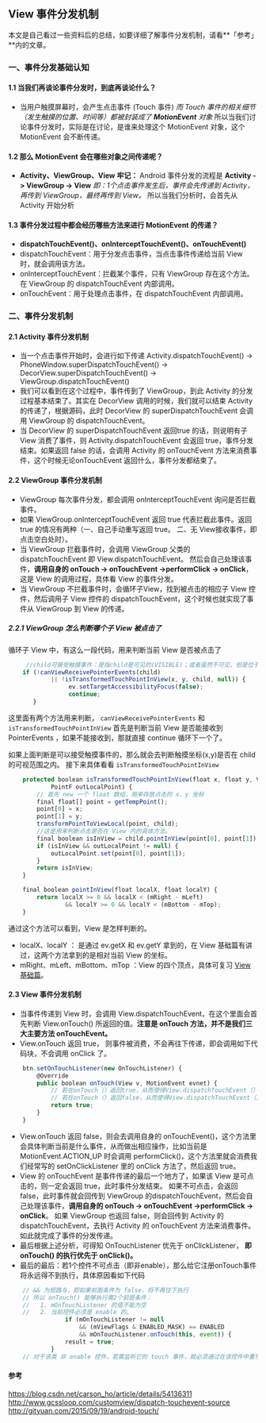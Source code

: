 ## View 事件分发机制
本文是自己看过一些资料后的总结，如要详细了解事件分发机制，请看**「参考」**内的文章。

### 一、事件分发基础认知
#### 1.1 当我们再谈论事件分发时，到底再谈论什么？
- 当用户触摸屏幕时，会产生点击事件 (Touch 事件)
*而 Touch 事件的相关细节（发生触摸的位置、时间等）都被封装成了 **MotionEvent** 对象*
所以当我们讨论事件分发时，实际是在讨论，是谁来处理这个 MotionEvent 对象，这个 MotionEvent 会不断传递。

#### 1.2 那么 MotionEvent 会在哪些对象之间传递呢？
- **Activity、ViewGroup、View**
**牢记：** Android 事件分发的流程是 **Activity -> ViewGroup -> View**
*即：1个点击事件发生后，事件会先传递到 Activity， 再传到 ViewGroup，最终再传到 View。*
所以当我们分析时，会首先从 Activity 开始分析

#### 1.3 事件分发过程中都会经历哪些方法来进行 MotionEvent 的传递？
- **dispatchTouchEvent()、onInterceptTouchEvent()、onTouchEvent()**
- dispatchTouchEvent：用于分发点击事件，当点击事件传递给当前 View 时，就会调用该方法。
- onInterceptTouchEvent：拦截某个事件，只有 ViewGroup 存在这个方法。在 ViewGroup 的 dispatchTouchEvent 内部调用。
- onTouchEvent：用于处理点击事件，在 dispatchTouchEvent 内部调用。

### 二、事件分发机制
#### 2.1 Activity 事件分发机制
- 当一个点击事件开始时，会进行如下传递 Activity.dispatchTouchEvent() -> PhoneWindow.superDispatchTouchEvent() -> DecorView.superDispatchTouchEvent() -> ViewGroup.dispatchTouchEvent()
- 我们可以看到在这个过程中，事件传到了 ViewGroup，到此 Activity 的分发过程基本结束了。其实在 DecorView 调用的时候，我们就可以结束 Activity 的传递了，根据源码，此时 DecorView 的 superDispatchTouchEvent 会调用 ViewGroup 的 dispatchTouchEvent。
- 当 DecorView 的 superDispatchTouchEvent 返回true 的话，则说明有子 View 消费了事件，则 Activity.dispatchTouchEvent 会返回 true，事件分发结束。如果返回 false 的话，会调用 Activity 的 onTouchEvent 方法来消费事件，这个时候无论onTouchEvent 返回什么，事件分发都结束了。


#### 2.2 ViewGroup 事件分发机制
- ViewGroup 每次事件分发，都会调用 onInterceptTouchEvent 询问是否拦截事件。
- 如果 ViewGroup.onInterceptTouchEvent 返回 true 代表拦截此事件。返回 true 的情况有两种（一、自己手动重写返回 true。 二、无 View接收事件，即点击空白处时）。
- 当 ViewGroup 拦截事件时，会调用 ViewGroup 父类的 dispatchTouchEvent 即 View.dispatchTouchEvent。 然后会自己处理该事件，**调用自身的 onTouch -> onTouchEvent ->performClick -> onClick**，这是 View 的调用过程，具体看 View 的事件分发。
- 当 ViewGroup 不拦截事件时，会循环子View，找到被点击的相应子 View 控件，然后调用子 View 控件的 dispatchTouchEvent，这个时候也就实现了事件从 ViewGroup 到 View 的传递。

##### 2.2.1 ViewGroup 怎么判断哪个子 View 被点击了
循环子 View 中，有这么一段代码，用来判断当前 View 是否被点击了
```js
     //child可接受触摸事件：是指child是可见的(VISIBLE)；或者虽然不可见，但是位于动画状态。
	if (!canViewReceivePointerEvents(child)
            || !isTransformedTouchPointInView(x, y, child, null)) {
                 ev.setTargetAccessibilityFocus(false);
                 continue;
       }
```
这里面有两个方法用来判断， `canViewReceivePointerEvents` 和 `isTransformedTouchPointInView`
首先是判断当前 View 是否能接收到 PointerEvents ，如果不能接收到，那就直接 continue 循环下一个了。

如果上面判断是可以接受触摸事件的，那么就会去判断触摸坐标(x,y)是否在 child 的可视范围之内。
接下来具体看看 `isTransformedTouchPointInView`
```js
	protected boolean isTransformedTouchPointInView(float x, float y, View child,
            PointF outLocalPoint) {
        // 首先 new 一个 float 数组，用来存放点击的 x、y 坐标
        final float[] point = getTempPoint();
        point[0] = x;
        point[1] = y;
        transformPointToViewLocal(point, child);
        //这是用来判断点击是否在 View 内的具体方法。
        final boolean isInView = child.pointInView(point[0], point[1]);
        if (isInView && outLocalPoint != null) {
            outLocalPoint.set(point[0], point[1]);
        }
        return isInView;
    }
```

```js
	final boolean pointInView(float localX, float localY) {
        return localX >= 0 && localX < (mRight - mLeft)
                && localY >= 0 && localY < (mBottom - mTop);
    }
```
通过这个方法可以看到，View 是怎样判断的。
- localX、localY ： 是通过 ev.getX 和  ev.getY 拿到的，在 View 基础篇有讲过，这两个方法拿到的是相对当前 View 的坐标。
- mRight、mLeft、mBottom、mTop ：View 的四个顶点，具体可复习 [View 基础篇](https://blog.csdn.net/u014306335/article/details/81140580)。


#### 2.3 View 事件分发机制
- 当事件传递到 View 时，会调用 View.dispatchTouchEvent，在这个里面会首先判断 View.onTouch() 所返回的值。**注意是 onTouch 方法，并不是我们三大主要方法 onTouchEvent。**
- View.onTouch 返回 true， 则事件被消费，不会再往下传递，即会调用如下代码块，不会调用 onClick 了。
```js
    btn.setOnTouchListener(new OnTouchListener) {
	    @Override
        public boolean onTouch(View v, MotionEvent evnet) {
    		// 若在onTouch（）返回true，从而使得View.dispatchTouchEvent（）直接返回true，事件分发结束
    		// 若在onTouch（）返回false，从而使得View.dispatchTouchEvent（）中跳出If，执行onTouchEvent(event)
    		return true;
    	}
	}
```

- View.onTouch 返回 false，则会去调用自身的 onTouchEvent()，这个方法里会具体判断当前是什么事件，从而做出相应操作，比如当前是 MotionEvent.ACTION_UP 时会调用 performClick()，这个方法里就会消费我们经常写的 setOnClickListener 里的 onClick 方法了，然后返回 true。
- View 的 onTouchEvent 是事件传递的最后一个地方了，如果该 View 是可点击的，则一定会返回 true，此时事件分发结束。  如果不可点击，会返回 false，此时事件就会回传到 ViewGroup 的dispatchTouchEvent，然后会自己处理该事件，**调用自身的 onTouch -> onTouchEvent ->performClick -> onClick**。 如果 ViewGroup 也返回 false，则会回传到 Activity 的dispatchTouchEvent，去执行 Activity 的 onTouchEvent 方法来消费事件。如此就完成了事件的分发传递。
- 最后根据上述分析，可得知 OnTouchListener 优先于 onClickListener， **即 onTouch() 的执行优先于 onClick()。**
- 最后的最后：若1个控件不可点击（即非enable），那么给它注册onTouch事件将永远得不到执行，具体原因看如下代码
```js
	// && 为短路与，即如果前面条件为 false，将不再往下执行
	// 所以 onTouch() 能够执行需2个前提条件：
	//   1. mOnTouchListener 的值不能为空
	//   2. 当前控件必须是 enable 的。
				if (mOnTouchListener != null
                    && (mViewFlags & ENABLED_MASK) == ENABLED
                    && mOnTouchListener.onTouch(this, event)) {
                result = true;
            }
	// 对于该类 非 enable 控件，若需监听它的 touch 事件，就必须通过在该控件中重写 onTouchEvent（）来实现
```


#### 参考
https://blog.csdn.net/carson_ho/article/details/54136311
http://www.gcssloop.com/customview/dispatch-touchevent-source
http://gityuan.com/2015/09/19/android-touch/